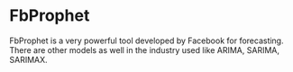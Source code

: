 # FbProphet

FbProphet is a very powerful tool developed by Facebook for forecasting. There are other models as well in the industry used like ARIMA, SARIMA, SARIMAX. 
